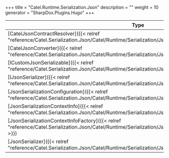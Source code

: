

+++
title = "Catel.Runtime.Serialization.Json" 
description = ""
weight = 10
generator = "SharpDox.Plugins.Hugo"
+++

Type|Description
---|---
[CatelJsonContractResolver]({{&lt; relref "reference/Catel.Serialization.Json/Catel/Runtime/Serialization/Json/CatelJsonContractResolver.md" &gt;}})| 
[CatelJsonConverter]({{&lt; relref "reference/Catel.Serialization.Json/Catel/Runtime/Serialization/Json/CatelJsonConverter.md" &gt;}})| 
[ICustomJsonSerializable]({{&lt; relref "reference/Catel.Serialization.Json/Catel/Runtime/Serialization/Json/ICustomJsonSerializable.md" &gt;}})| 
[IJsonSerializer]({{&lt; relref "reference/Catel.Serialization.Json/Catel/Runtime/Serialization/Json/IJsonSerializer.md" &gt;}})| 
[JsonSerializationConfiguration]({{&lt; relref "reference/Catel.Serialization.Json/Catel/Runtime/Serialization/Json/JsonSerializationConfiguration.md" &gt;}})| 
[JsonSerializationContextInfo]({{&lt; relref "reference/Catel.Serialization.Json/Catel/Runtime/Serialization/Json/JsonSerializationContextInfo.md" &gt;}})| 
[JsonSerializationContextInfoFactory]({{&lt; relref "reference/Catel.Serialization.Json/Catel/Runtime/Serialization/Json/JsonSerializationContextInfoFactory.md" &gt;}})| 
[JsonSerializer]({{&lt; relref "reference/Catel.Serialization.Json/Catel/Runtime/Serialization/Json/JsonSerializer.md" &gt;}})| 


